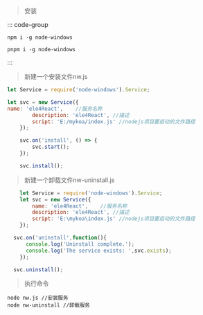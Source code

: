 > 安装

::: code-group
 
```shell [npm]
npm i -g node-windows
```

```shell [pnpm]
pnpm i -g node-windows
```
 
:::

> 新建一个安装文件nw.js

```javascript
let Service = require('node-windows').Service;

let svc = new Service({
name: 'ele4React',    //服务名称
        description: 'ele4React', //描述
        script: 'E:/mykoa/index.js' //nodejs项目要启动的文件路径
    });

    svc.on('install', () => {
        svc.start();
    });

    svc.install();
```

> 新建一个卸载文件nw-uninstall.js

```javascript
    let Service = require('node-windows').Service;
    let svc = new Service({
        name: 'ele4React',    //服务名称
        description: 'ele4React', //描述
        script: 'E:\mykoa\index.js' //nodejs项目要启动的文件路径
    });

  svc.on('uninstall',function(){
      console.log('Uninstall complete.');
      console.log('The service exists: ',svc.exists);
    });

  svc.uninstall();
```

> 执行命令

```shell
node nw.js //安装服务
node nw-uninstall //卸载服务
```